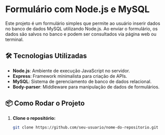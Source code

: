 # Formulário com Node.js e MySQL

Este projeto é um formulário simples que permite ao usuário inserir dados no banco de dados MySQL utilizando Node.js. Ao enviar o formulário, os dados são salvos no banco e podem ser consultados via página web ou terminal.

## 🛠 Tecnologias Utilizadas

- **Node.js**: Ambiente de execução JavaScript no servidor.
- **Express**: Framework minimalista para criação de APIs.
- **MySQL**: Sistema de gerenciamento de banco de dados relacional.
- **Body-parser**: Middleware para manipulação de dados de formulários.

## 📦 Como Rodar o Projeto

1. **Clone o repositório:**
   ```bash
   git clone https://github.com/seu-usuario/nome-do-repositorio.git
